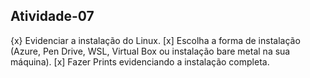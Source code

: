 ## Atividade-07

{x} Evidenciar a instalação do Linux.
[x] Escolha a forma de instalação (Azure, Pen Drive, WSL, Virtual Box ou instalação bare metal na sua máquina).
[x] Fazer Prints evidenciando a instalação completa.
